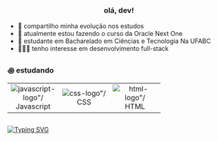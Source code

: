 ## <h3 align="center">olá, dev!</h3>



<div>
  
- 🍵 compartilho minha evolução nos estudos
- 📂 atualmente estou fazendo o curso da Oracle Next One
- 📝 estudante em Bacharelado em Ciências e Tecnologia Na UFABC
- 👨🏻‍💻 tenho interesse em desenvolvimento full-stack
</div>

## <h3>꩜ estudando</h3>

<table align="center">
  <tr>
    <td align="center">
      <img style="width: '50%'; max-width: 100;" src="https://github.com/user-attachments/assets/21a27d19-c631-4bac-b8dc-09a167755ef8" alt=javascript-logo"/>
      <br>Javascript
    <td align="center">
      <img style="width: '50%'; max-width: 100;" src="https://github.com/user-attachments/assets/38f372b5-36b8-4de4-a782-a14966c5d864" alt=css-logo"/>
      <br>CSS
    </td>
    <td align="center">
      <img style="width: '50%'; max-width: 100;" src="https://github.com/user-attachments/assets/1d1462fc-4dd6-4504-9e6e-20188b764393" alt=html-logo"/>
      <br>HTML
    </td>
  </tr>
</table>

##
<a href="https://git.io/typing-svg"><img src="https://readme-typing-svg.herokuapp.com?font=Fira+Code&size=15&pause=1000&color=929292&width=150&lines=em+atualiza%C3%A7%C3%A3o..." alt="Typing SVG" /></a>
